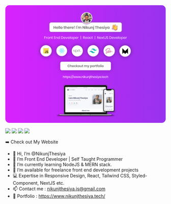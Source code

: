 <img src="https://github.com/NikunjThesiya/NikunjThesiya/blob/main/nikunjthesiyabanner.png" alt="Nikunj Thesiya GitHub header image">

<p>
  
  <a href="https://twitter.com/NikunjThesiya2"><img src="https://img.shields.io/badge/twitter-%231DA1F2.svg?&style=for-the-badge&logo=twitter&logoColor=white" height=20></a>  <a href="https://www.linkedin.com/in/nikunjthesiya/"><img src="https://img.shields.io/badge/linkedin-%230077B5.svg?&style=for-the-badge&logo=linkedin&logoColor=white" height=20></a>  <a href="https://www.instagram.com/ll_nikunj.thesiya_ll/"><img src="https://img.shields.io/badge/instagram-%23E4405F.svg?&style=for-the-badge&logo=instagram&logoColor=white" height=20></a>  <a href="https://open.spotify.com/user/31crz5k4dzevnbmicr5lcng6pdne?si=1edb9d19cd7e4461"><img src="https://img.shields.io/badge/Spotify-1ED760?&style=for-the-badge&logo=spotify&logoColor=white" height=20></a>

</p>
<p><a href="https://www.nikunjthesiya.tech/" style="text-decoration: none; font-size:"22px">➡️ Check out My Website</a></p>

- 👋 Hi, I’m @NikunjThesiya
- 👀 I’m Front End Developer | Self Taught Programmer
- 🌱 I’m currently learning NodeJS & MERN stack.
- 💞️ I’m available for freelance front end development projects
- 💻 Expertise in Responsive Design, React, Tailwind CSS, Styled-Component, NextJS etc.
- 📫 Contact me : nikunjthesiya.js@gmail.com
- 🙂 Portfolio : https://www.nikunjthesiya.tech/

<!---
NikunjThesiya/NikunjThesiya is a ✨ special ✨ repository because its `README.md` (this file) appears on your GitHub profile.
You can click the Preview link to take a look at your changes.
--->
